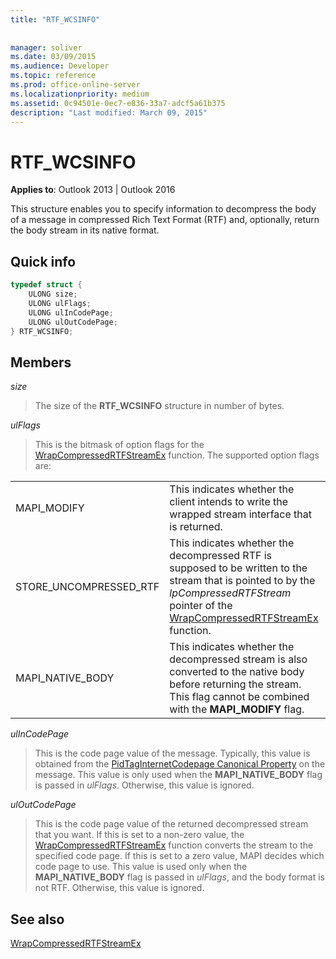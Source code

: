 ```yaml
---
title: "RTF_WCSINFO"
 
 
manager: soliver
ms.date: 03/09/2015
ms.audience: Developer
ms.topic: reference
ms.prod: office-online-server
ms.localizationpriority: medium
ms.assetid: 0c94501e-0ec7-e836-33a7-adcf5a61b375
description: "Last modified: March 09, 2015"
---
```


# RTF_WCSINFO

  
  
**Applies to**: Outlook 2013 | Outlook 2016 
  
This structure enables you to specify information to decompress the body of a message in compressed Rich Text Format (RTF) and, optionally, return the body stream in its native format.
  
## Quick info

```cpp
typedef struct { 
    ULONG size; 
    ULONG ulFlags; 
    ULONG ulInCodePage; 
    ULONG ulOutCodePage; 
} RTF_WCSINFO;

```

## Members

 _size_
  
> The size of the **RTF_WCSINFO** structure in number of bytes. 
    
 _ulFlags_
  
> This is the bitmask of option flags for the [WrapCompressedRTFStreamEx](wrapcompressedrtfstreamex.md) function. The supported option flags are: 
    
|||
|:-----|:-----|
|MAPI_MODIFY  <br/> |This indicates whether the client intends to write the wrapped stream interface that is returned.  <br/> |
|STORE_UNCOMPRESSED_RTF  <br/> |This indicates whether the decompressed RTF is supposed to be written to the stream that is pointed to by the  _lpCompressedRTFStream_ pointer of the [WrapCompressedRTFStreamEx](wrapcompressedrtfstreamex.md) function.  <br/> |
|MAPI_NATIVE_BODY  <br/> |This indicates whether the decompressed stream is also converted to the native body before returning the stream. This flag cannot be combined with the **MAPI_MODIFY** flag.  <br/> |
   
 _ulInCodePage_
  
> This is the code page value of the message. Typically, this value is obtained from the [PidTagInternetCodepage Canonical Property](pidtaginternetcodepage-canonical-property.md) on the message. This value is only used when the **MAPI_NATIVE_BODY** flag is passed in  _ulFlags_. Otherwise, this value is ignored.
    
 _ulOutCodePage_
  
> This is the code page value of the returned decompressed stream that you want. If this is set to a non-zero value, the [WrapCompressedRTFStreamEx](wrapcompressedrtfstreamex.md) function converts the stream to the specified code page. If this is set to a zero value, MAPI decides which code page to use. This value is used only when the **MAPI_NATIVE_BODY** flag is passed in  _ulFlags_, and the body format is not RTF. Otherwise, this value is ignored.
    
## See also



[WrapCompressedRTFStreamEx](wrapcompressedrtfstreamex.md)

